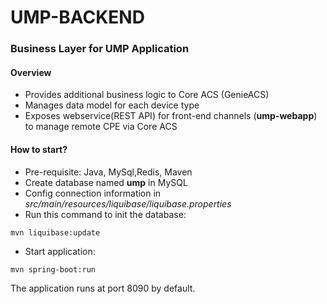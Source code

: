 # UMP-BACKEND
### Business Layer for UMP Application
#### Overview
* Provides additional business logic to Core ACS (GenieACS)
* Manages data model for each device type
* Exposes webservice(REST API) for front-end channels (__ump-webapp__) to manage remote CPE via Core ACS

#### How to start?
* Pre-requisite: Java, MySql,Redis, Maven
* Create database named __ump__ in MySQL
* Config connection information in _src/main/resources/liquibase/liquibase.properties_
* Run this command to init the database: 
```
mvn liquibase:update
```

* Start application:
```
mvn spring-boot:run
```
The application runs at port 8090 by default.